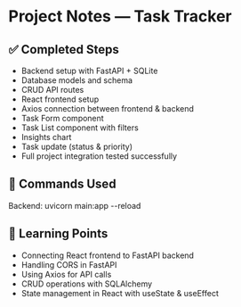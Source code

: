 # Project Notes — Task Tracker

## ✅ Completed Steps
- Backend setup with FastAPI + SQLite
- Database models and schema
- CRUD API routes
- React frontend setup
- Axios connection between frontend & backend
- Task Form component
- Task List component with filters
- Insights chart
- Task update (status & priority)
- Full project integration tested successfully

## 🔧 Commands Used
Backend: uvicorn main:app --reload



## 🧠 Learning Points
- Connecting React frontend to FastAPI backend
- Handling CORS in FastAPI
- Using Axios for API calls
- CRUD operations with SQLAlchemy
- State management in React with useState & useEffect


